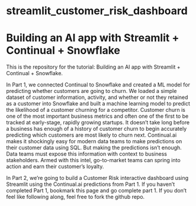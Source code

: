 # streamlit_customer_risk_dashboard

# Building an AI app with Streamlit + Continual + Snowflake

This is the repository for the tutorial: Building an AI app with Streamlit + Continual + Snowflake. 

In Part 1, we connected Continual to Snowflake and created a ML model for predicting whether customers are going to churn. We loaded a simple dataset of customer information, activity, and whether or not they retained as a customer into Snowflake and built a machine learning model to predict the likelihood of a customer churning for a competitor. Customer churn is one of the most important business metrics and often one of the first to be tracked at early-stage, rapidly growing startups. It doesn’t take long before a business has enough of a history of customer churn to begin accurately predicting which customers are most likely to churn next. Continual.ai makes it shockingly easy for modern data teams to make predictions on their customer data using SQL. But making the predictions isn’t enough. Data teams must expose this information with context to business stakeholders. Armed with this intel, go-to-market teams can spring into action and earn their customer’s loyalty. 

In Part 2, we’re going to build a Customer Risk interactive dashboard using Streamlit using the Continual.ai predictions from Part 1. If you haven’t completed Part 1, bookmark this page and go complete part 1. If you don’t feel like following along, feel free to fork the github repo. 
